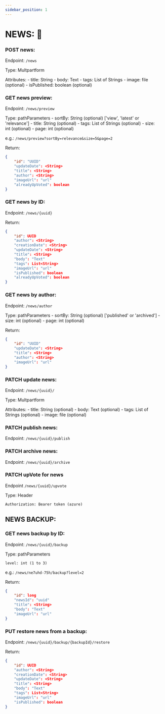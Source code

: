 ```yaml
---
sidebar_position: 1
---
```


# NEWS: 📰

### POST news:
Endpoint: `/news`

Type: Multpartform

Attributes:
    - title: String
    - body: Text
    - tags: List of Strings
    - image: file (optional)
    - isPublished: boolean (optional)


### GET news preview:
Endpoint: `/news/preview`

Type: pathParameters
    - sortBy: String (optional) ['view', 'latest' or 'relevance']
    - title: String (optional)
    - tags: List of Strings (optional)
    - size: int (optional)
    - page: int (optional)

e.g.: `/news/preview?sortBy=relevance&size=5&page=2`

Return:
```json
{ 
    "id": "UUID"
    "updateDate": <String>
    "title": <String>
    "author": <String> 
    "imageUrl": "url"
    "alreadyUpVoted": boolean
}
```

### GET news by ID:     
Endpoint: `/news/{uuid}`

Return:
```json
{
    "id": UUID
    "author": <String> 
    "creationDate": <String>
    "updateDate": <String>
    "title": <String>
    "body": "Text"
    "tags": List<String>
    "imageUrl": "url"
    "isPublished": boolean
    "alreadyUpVoted": boolean
}
```

### GET news by author:
    
Endpoint: `/news/author`

Type: pathParameters
    - sortBy: String (optional) ['published' or 'archived']
    - size: int (optional)
    - page: int (optional)

Return: 
```json
{
    "id": "UUID"
    "updateDate": <String>
    "title": <String>
    "author": <String> 
    "imageUrl": "url"
}
```


### PATCH update news:  
Endpoint: `/news/{uuid}/`

Type: Multpartform
    
Attributes:
    - title: String (optional)
    - body: Text (optional)
    - tags: List of Strings (optional)
    - image: file (optional) 


### PATCH publish news:
Endpoint: `/news/{uuid}/publish`


### PATCH archive news: 
Endpoint: `/news/{uuid}/archive`

### PATCH upVote for news
Endpoint `/news/{uuid}/upvote`

Type: Header

    Authorization: Bearer token (azure)


## NEWS BACKUP:

### GET news backup by ID:
Endpoint: `/news/{uuid}/backup`

Type: pathParameters

    level: int (1 to 3)
        
e.g.: `/news/ne7uhd-75h/backup?level=2`

Return: 
```json
{
    "id": long
    "newsId": "uuid"
    "title": <String>
    "body": "Text"
    "imageUrl": "url"
}
```
            
### PUT restore news from a backup:
Endpoint: `/news/{uuid}/backup/{backupId}/restore`

Return:
```json
{
    "id": UUID
    "author": <String> 
    "creationDate": <String>
    "updateDate": <String>
    "title": <String>
    "body": "Text"
    "tags": List<String>
    "imageUrl": "url"
    "isPublished": boolean
} 
```